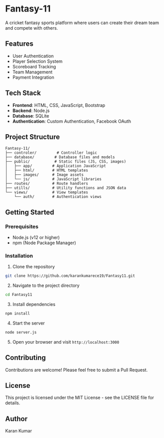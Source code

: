 # Fantasy-11

A cricket fantasy sports platform where users can create their dream team and compete with others.

## Features

- User Authentication 
- Player Selection System
- Scoreboard Tracking
- Team Management
- Payment Integration

## Tech Stack

- **Frontend**: HTML, CSS, JavaScript, Bootstrap
- **Backend**: Node.js
- **Database**: SQLite
- **Authentication**: Custom Authentication, Facebook OAuth

## Project Structure

```
Fantasy-11/
├── controler/         # Controller logic
├── database/         # Database files and models
├── public/           # Static files (JS, CSS, images)
│   ├── app/         # Application JavaScript
│   ├── html/        # HTML templates
│   ├── images/      # Image assets
│   └── js/          # JavaScript libraries
├── routes/          # Route handlers
├── utills/          # Utility functions and JSON data
└── views/           # View templates
    └── auth/        # Authentication views
```

## Getting Started

### Prerequisites

- Node.js (v12 or higher)
- npm (Node Package Manager)

### Installation

1. Clone the repository
```bash
git clone https://github.com/karankumarece19/Fantasy11.git
```

2. Navigate to the project directory
```bash
cd Fantasy11
```

3. Install dependencies
```bash
npm install
```

4. Start the server
```bash
node server.js
```

5. Open your browser and visit `http://localhost:3000`

## Contributing

Contributions are welcome! Please feel free to submit a Pull Request.

## License

This project is licensed under the MIT License - see the LICENSE file for details.

## Author

Karan Kumar 